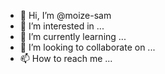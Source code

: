 - 👋 Hi, I’m @moize-sam
- 👀 I’m interested in ...
- 🌱 I’m currently learning ...
- 💞️ I’m looking to collaborate on ...
- 📫 How to reach me ...

<!---
moize-sam/moize-sam is a ✨ special ✨ repository because its `README.md` (this file) appears on your GitHub profile.
You can click the Preview link to take a look at your changes.
--->
